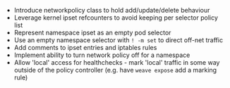 * Introduce networkpolicy class to hold add/update/delete behaviour
* Leverage kernel ipset refcounters to avoid keeping per selector
  policy list
* Represent namespace ipset as an empty pod selector
* Use an empty namespace selector with `! -m set` to direct off-net
  traffic
* Add comments to ipset entries and iptables rules
* Implement ability to turn network policy off for a namespace
* Allow 'local' access for healthchecks - mark 'local' traffic in some
  way outside of the policy controller (e.g. have `weave expose` add a
  marking rule)
